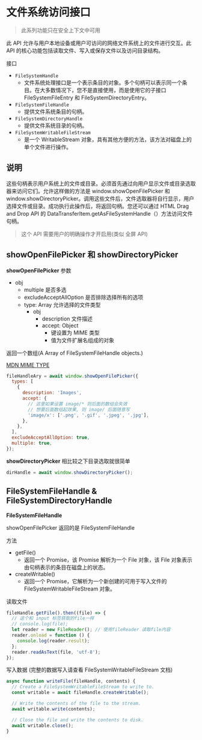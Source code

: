 # 文件系统访问接口

> 此系列功能只在安全上下文中可用

此 API 允许与用户本地设备或用户可访问的网络文件系统上的文件进行交互。此 API 的核心功能包括读取文件、写入或保存文件以及访问目录结构。

接口

- `FileSystemHandle`
  - 文件系统处理接口是一个表示条目的对象。多个句柄可以表示同一个条目。在大多数情况下，您不是直接使用，而是使用它的子接口 FileSystemFileEntry 和 FileSystemDirectoryEntry。
- `FileSystemFileHandle`
  - 提供文件系统条目的句柄。
- `FileSystemDirectoryHandle`
  - 提供文件系统目录的句柄。
- `FileSystemWritableFileStream`
  - 是一个 WritableStream 对象，具有其他方便的方法，该方法对磁盘上的单个文件进行操作。

## 说明

这些句柄表示用户系统上的文件或目录。必须首先通过向用户显示文件或目录选取器来访问它们。允许这样做的方法是 window.showOpenFilePicker 和 window.showDirectoryPicker。调用这些文件后，文件选取器将自行显示，用户选择文件或目录。成功执行此操作后，将返回句柄。您还可以通过 HTML Drag and Drop API 的 DataTransferItem.getAsFileSystemHandle（）方法访问文件句柄。

> 这个 API 需要用户的明确操作才开启用(类似 全屏 API)

## showOpenFilePicker 和 showDirectoryPicker

**showOpenFilePicker**
参数

- obj
  - multiple 是否多选
  - excludeAcceptAllOption 是否排除选择所有的选项
  - type: Array 允许选择的文件类型
    - obj
      - description 文件描述
      - accept: Object
        - 键设置为 MIME 类型
        - 值为文件扩展名组成的对象

返回一个数组(A Array of FileSystemFileHandle objects.)

[MDN MIME TYPE](https://developer.mozilla.org/en-US/docs/Web/HTTP/Basics_of_HTTP/MIME_types/Common_types)

```js
fileHandleAry = await window.showOpenFilePicker({
  types: [
    {
      description: 'Images',
      accept: {
        // 这里如果设置 image/* 则后面的数组会失效
        // 想要后面数组起效果, 则 image/ 后面随意写
        'image/x': ['.png', '.gif', '.jpeg', '.jpg'],
      },
    },
  ],
  excludeAcceptAllOption: true,
  multiple: true,
});
```

**showDirectoryPicker**
相比较之下目录选取就很简单

```js
dirHandle = await window.showDirectoryPicker();
```

## FileSystemFileHandle & FileSystemDirectoryHandle

**FileSystemFileHandle**

showOpenFilePicker 返回的是 FileSystemFileHandle

方法

- getFile()
  - 返回一个 Promise，该 Promise 解析为一个 File 对象，该 File 对象表示由句柄表示的条目在磁盘上的状态。
- createWritable()
  - 返回一个 Promise，它解析为一个新创建的可用于写入文件的 FileSystemWritableFileStream 对象。

读取文件

```js
fileHandle.getFile().then((file) => {
  // 这个和 input 标签获取的file一样
  // console.log(file);
  let reader = new FileReader(); // 使用fileReader 读取file内容
  reader.onload = function () {
    console.log(reader.result);
  };
  reader.readAsText(file, 'utf-8');
});
```

写入数据 (完整的数据写入请查看 FileSystemWritableFileStream 文档)
```js
async function writeFile(fileHandle, contents) {
  // Create a FileSystemWritableFileStream to write to.
  const writable = await fileHandle.createWritable();

  // Write the contents of the file to the stream.
  await writable.write(contents);

  // Close the file and write the contents to disk.
  await writable.close();
}
```
